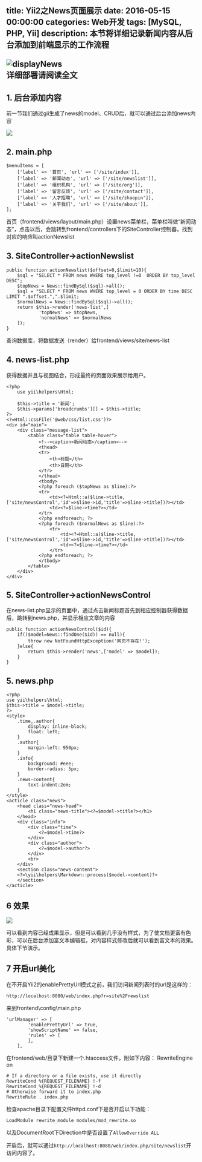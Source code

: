 title: Yii2之News页面展示
date: 2016-05-15 00:00:00
categories: Web开发
tags: [MySQL, PHP, Yii]
description: 本节将详细记录新闻内容从后台添加到前端显示的工作流程<br><br><img src="/images/wamp/displayNews.png" alt="displayNews"><br>详细部署请阅读全文
---

## 1. 后台添加内容

前一节我们通过gii生成了news的model、CRUD后，就可以通过后台添加news内容

![](/images/wamp/createNews.png)

## 2. main.php

	$menuItems = [
        ['label' => '首页', 'url' => ['/site/index']],
	    ['label' => '新闻动态', 'url' => ['/site/newslist']],
	    ['label' => '组织机构', 'url' => ['/site/org']],
	    ['label' => '留言反馈', 'url' => ['/site/contact']],
	    ['label' => '人才招聘', 'url' => ['/site/zhaopin']],
        ['label' => '关于我们', 'url' => ['/site/about']],
    ];

首页（frontend/views/layout/main.php）设置news菜单栏，菜单栏叫做“新闻动态”，点击以后，会跳转到frontend/controllers下的SiteController控制器，找到对应的响应叫actionNewslist

## 3. SiteController->actionNewslist

	public function actionNewslist($offset=0,$limit=10){
        $sql = "SELECT * FROM news WHERE top_level !=0  ORDER BY top_level DESC";
        $topNews = News::findBySql($sql)->all();
        $sql = "SELECT * FROM news WHERE top_level = 0 ORDER BY time DESC LIMIT ".$offset.",".$limit;
        $normalNews = News::findBySql($sql)->all();
        return $this->render('news-list',[
                'topNews' => $topNews,
                'normalNews' => $normalNews
        ]);
    }
	
查询数据库，将数据发送（render）给frontend/views/site/news-list

## 4. news-list.php

获得数据并且与视图结合，形成最终的页面效果展示给用户。

	<?php
		use yii\helpers\Html;
		
		$this->title = '新闻';
		$this->params['breadcrumbs'][] = $this->title;
	?>
	<?=Html::cssFile('@web/css/list.css')?>
	<div id="main">
	    <div class="message-list">
	        <table class="table table-hover">
	            <!--<caption>新闻动态</caption>-->
	            <thead>
	            <tr>
	                <th>标题</th>
	                <th>日期</th>
	            </tr>
	            </thead>
	            <tbody>
	            <?php foreach ($topNews as $line):?>
	            <tr>
	                <td><?=Html::a($line->title,['site/newsControl','id'=>$line->id,'title'=>$line->title])?></td>
	                <td><?=$line->time?></td>
	            </tr>
	            <?php endforeach; ?>
	            <?php foreach ($normalNews as $line):?>
	                <tr>
	                    <td><?=Html::a($line->title,['site/newsControl','id'=>$line->id,'title'=>$line->title])?></td>
	                    <td><?=$line->time?></td>
	                </tr>
	            <?php endforeach; ?>
	            </tbody>
	        </table>
	    </div>
	</div>

## 5. SiteController->actionNewsControl

在news-list.php显示的页面中，通过点击新闻标题首先到相应控制器获得数据后，跳转到news.php，并显示相应文章的内容

    public function actionNewsControl($id){
        if(($model=News::findOne($id)) == null){
            throw new NotFoundHttpException('网页不存在!');
        }else{
            return $this->render('news',['model' => $model]);
        }
    }

## 5. news.php

	<?php
	use yii\helpers\html;
	$this->title = $model->title;
	?>
	<style>
	    .time,.author{
	        display: inline-block;
	        float: left;
	    }
	    .author{
	        margin-left: 950px;
	    }
	    .info{
	        background: #eee;
	        border-radius: 5px;
	    }
	    .news-content{
	        text-indent:2em;
	    }
	</style>
	<acticle class="news">
	    <head class="news-head">
	        <h1 class="news-title"><?=$model->title?></h1>
	    </head>
	    <div class="info">
	        <div class="time">
	            <?=$model->time?>
	        </div>
	        <div class="author">
	            <?=$model->author?>
	        </div>
	        <br>
	    </div>
	    <section class="news-content">
	    <?=\yii\helpers\Markdown::process($model->content)?>
	    </section>
	</acticle>

## 6 效果

![](/images/wamp/newsDetail.png)

可以看到内容已经成果显示，但是可以看到几乎没有样式，为了使文档更富有色彩，可以在后台添加富文本编辑框，对内容样式修改后就可以看到富文本的效果。具体下节演示。

## 7 开启url美化  

在不开启Yii2的enablePrettyUrl模式之前，我们访问新闻列表时的url是这样的：

	http://localhost:8080/web/index.php?r=site%2Fnewslist

来到frontend\config\main.php

	'urlManager' => [
            'enablePrettyUrl' => true,
            'showScriptName' => false,
            'rules' => [
            ],
        ],

在frontend/web/目录下新建一个.htaccess文件，附如下内容：
	RewriteEngine on
	 
	# If a directory or a file exists, use it directly
	RewriteCond %{REQUEST_FILENAME} !-f
	RewriteCond %{REQUEST_FILENAME} !-d
	# Otherwise forward it to index.php
	RewriteRule . index.php

检查apache目录下配置文件httpd.conf下是否开启以下功能：

	LoadModule rewrite_module modules/mod_rewrite.so

以及DocumentRoot下Direction中是否设置了`AllowOverride ALL`

开启后，就可以通过`http://localhost:8080/web/index.php/site/newslist`开访问内容了。
